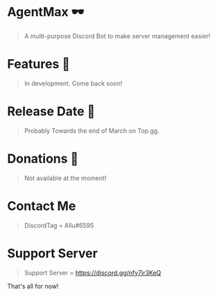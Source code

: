 # AgentMax 🕶️
> A multi-purpose Discord Bot to make server management easier!

# Features 🚀
> In development.
> Come back soon!

# Release Date 📅
> Probably Towards the end of March on Top.gg.

# Donations 💸
> Not available at the moment!

# Contact Me
> DiscordTag = Allu#6595

# Support Server
> Support Server = https://discord.gg/nfy7jr3KeQ

That's all for now!
